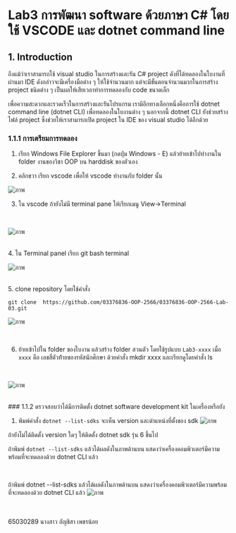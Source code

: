# Lab3  การพัฒนา software ด้วยภาษา C# โดยใช้ VSCODE และ dotnet command line

## 1. Introduction

ถึงแม้ว่าเราสามารถใช้ visual studio ในการสร้างและรัน C# project ดังที่ได้ทดลองในใบงานที่ผ่านมา IDE ดังกล่าวจะมีเครื่องมือต่าง ๆ ให้ใช้จำนวนมาก แต่จะมีขั้นตอนจำนวนมากในการสร้าง project ชนิดต่าง ๆ เป็นผลให้เสียเวลาทำการทดลองกับ code ขนาดเล็ก  

เพื่อความสะดวกและรวดเร็วในการสร้างและรันโปรแกรม เรามีอีกทางเลือกหนึ่งคือการใช้ dotnet command line  (dotnet CLI) เพื่อทดลองในใบงานต่าง ๆ นอกจากนี้ dotnet CLI  ยังช่วยสร้างไฟล์ project ซึ่งช่วยให้เราสามารถเปิด project ใน IDE ของ visual studio ได้อีกด้วย

### 1.1.1 การเตรียมการทดลอง

1. เรียก Windows File Explorer ขึ้นมา (กดปุ่ม Windows - E) แล้วย้ายเข้าไปทำงานใน folder งานของวิชา OOP บน harddisk ของตัวเอง

2. คลิกขวา เรียก vscode เพื่อให้ vscode ทำงานกับ folder นั้น

![ภาพ](https://github.com/AnchisaPhetnoi/03376836-OOP-2566-Lab-03/assets/144197034/9235f00d-9847-4040-b9c0-77775de05382)


3. ใน vscode ถ้ายังไม่มี terminal pane ให้เรียกเมนู View->Terminal

<br>

![ภาพ](https://github.com/AnchisaPhetnoi/03376836-OOP-2566-Lab-03/assets/144197034/56977627-fbea-4e42-bc7f-123108415852)

<br>
4. ใน Terminal panel เรียก git bash terminal


![ภาพ](https://github.com/AnchisaPhetnoi/03376836-OOP-2566-Lab-03/assets/144197034/39c63200-5fc7-4aa9-aebe-82c46f9d9091)


<br>
5. clone repository โดยใช้คำสั่ง 

```
git clone  https://github.com/03376836-OOP-2566/03376836-OOP-2566-Lab-03.git
```

![ภาพ](https://github.com/AnchisaPhetnoi/03376836-OOP-2566-Lab-03/assets/144197034/6833b614-a71c-4180-9620-ead510411a6e)


<br>

6. ย้ายเข้าไปใน folder ของใบงาน แล้วสร้าง folder สวนตัว โดยใช้รูปแบบ  `Lab3-xxxx` เมื่อ `xxxx` คือ เลขสี่ตัวท้้ายของรหัสนักศึกษา ด้วยคำสั่ง mkdir xxxx และเรียกดูโดยคำสั่ง ls
<br>

![ภาพ](https://github.com/AnchisaPhetnoi/03376836-OOP-2566-Lab-03/assets/144197034/d701fd3f-e144-44e4-98b1-c6afd3c152ca)

<br>
### 1.1.2 ตรวจสอบว่าได้มีการติดตั้ง dotnet software development kit ในเครื่องหรือยัง
<br>

  1. พิมพ์คำสั่ง `dotnet --list-sdks` จะเห็น version และตำแหน่งที่ตั้งของ sdk
![ภาพ](https://github.com/AnchisaPhetnoi/03376836-OOP-2566-Lab-03/assets/144197034/836ca8b4-4e11-4862-a18e-2891b2345f44)

ถ้ายังไม่ได้ติดตั้ง version ใดๆ ให้ติดตั้ง dotnet sdk รุ่น 6 ขึ้นไป

ถ้าพิมพ์ `dotnet --list-sdks` แล้วได้ผลดังในภาพด้านบน แสดงว่าเครื่องคอมพิวเตอร์มีความพร้อมที่จะทดลองด้วย dotnet CLI แล้ว


<br>

ถ้าพิมพ์ dotnet --list-sdks แล้วได้ผลดังในภาพด้านบน แสดงว่าเครื่องคอมพิวเตอร์มีความพร้อมที่จะทดลองด้วย dotnet CLI แล้ว
![ภาพ](https://github.com/AnchisaPhetnoi/03376836-OOP-2566-Lab-03/assets/144197034/35453084-d74c-4297-bee3-b39e034ce2ea)

<br>
<br>
65030289 นางสาว อัญชิสา เพชรน้อย 
